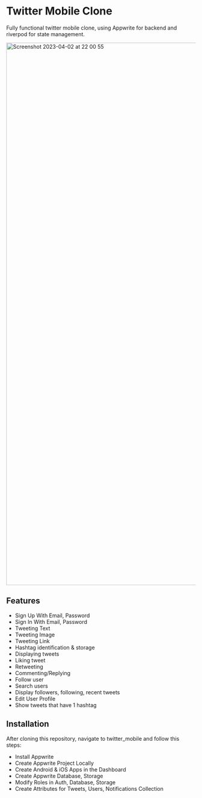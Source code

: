 # Twitter Mobile Clone

Fully functional twitter mobile clone, using Appwrite for backend and riverpod for state management.

<img width="1440" alt="Screenshot 2023-04-02 at 22 00 55" src="https://user-images.githubusercontent.com/91434033/229378785-7193ca33-2dae-43f4-8026-1fc4364aca5c.png">

## Features

* Sign Up With Email, Password
* Sign In With Email, Password
* Tweeting Text
* Tweeting Image
* Tweeting Link
* Hashtag identification & storage
* Displaying tweets
* Liking tweet
* Retweeting
* Commenting/Replying
* Follow user
* Search users
* Display followers, following, recent tweets
* Edit User Profile
* Show tweets that have 1 hashtag

## Installation

After cloning this repository, navigate to twitter_mobile and follow this steps:

* Install Appwrite 
* Create Appwrite Project Locally
* Create Android & iOS Apps in the Dashboard
* Create Appwrite Database, Storage
* Modify Roles in Auth, Database, Storage
* Create Attributes for Tweets, Users, Notifications Collection


